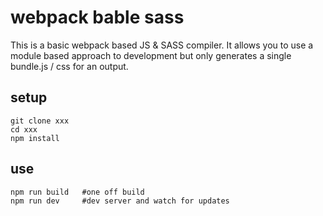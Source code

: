 # webpack bable sass
This is a basic webpack based JS & SASS compiler.
It allows you to use a module based approach to development but only generates a single bundle.js / css for an output.



## setup 
```
git clone xxx 
cd xxx
npm install
```

## use
```
npm run build   #one off build 
npm run dev     #dev server and watch for updates  
```